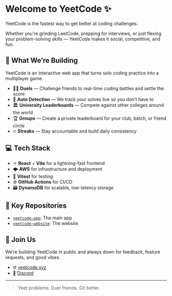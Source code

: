 # Welcome to YeetCode ✨

YeetCode is the fastest way to get better at coding challenges.

Whether you're grinding LeetCode, prepping for interviews, or just flexing your problem-solving skills — YeetCode makes it social, competitive, and fun.

## 🚀 What We’re Building

YeetCode is an interactive web app that turns solo coding practice into a multiplayer game.

- 🧑‍💻 **Duels** — Challenge friends to real-time coding battles and settle the score
- 📡 **Auto Detection** — We track your solves live so you don’t have to
- 🏛️ **University Leaderboards** — Compete against other colleges around the world
- 🏆 **Groups** — Create a private leaderboard for your club, batch, or friend circle
- 🔥 **Streaks** — Stay accountable and build daily consistency

## 💻 Tech Stack

- ⚛️ **React** + **Vite** for a lightning-fast frontend
- 🌩️ **AWS** for infrastructure and deployment
- 🧪 **Vitest** for testing
- ⚙️ **GitHub Actions** for CI/CD
- 🗃️ **DynamoDB** for scalable, low-latency storage

## 📂 Key Repositories

- [`yeetcode-app`](https://github.com/yeetcode-xyz/yeetcode-app): The main app
- [`yeetcode-website`](https://github.com/yeetcode-xyz/yeetcode-website): The website

## 🤝 Join Us

We’re building YeetCode in public and always down for feedback, feature requests, and good vibes.

- 🌐 [yeetcode.xyz](https://yeetcode.xyz)
- 💬 [Discord](https://discord.gg/bCzgsMfYzU)

---

> Yeet problems. Duel friends. Git better.
